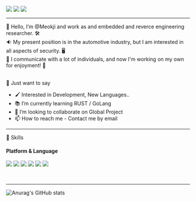 <a href="https://github.com/Meokji" target="_blank"><img src="https://img.shields.io/badge/Meokji-red?style=for-the-badge&logo=github&logoColor=181717"/></a>
<a href="https://jamesk.tistory.com" target="_blank"><img src="https://img.shields.io/badge/Blog-006666?style=for-the-badge&logo=Telegraph&logoColor=BE3939"/></a>
<a href="meokji.kim@gmail.com" target="_blank"><img src="https://img.shields.io/badge/GMAIL-informational?style=for-the-badge&logo=gmail&logoColor=EA4335"/></a>
<hr/>
👋 Hello, I’m @Meokji and work as and embedded and reverce engineering researcher. 🛠 <br>
🔉 My present position is in the automotive industry, but I am interested in all aspects of security. 🖥 <br>
👀 I communicate with a lot of individuals, and now I'm working on my own for enjoyment! 🌱 <br>
<br>

🧸 Just want to say
- 🖌 Interested in Development, New Languages.. <br>
- 📚 I’m currently learning RUST / GoLang <br>
- 💞️ I’m looking to collaborate on Global Project <br>
- 📫 How to reach me - Contact me by email
<hr/>
💪 Skills <br>
<h4>Platform & Language</h4> 
<a href="#" target="_blank"><img src="https://img.shields.io/badge/C-696969?style=plastic&logo=c&logoColor=A8B9CC"/></a>
<a href="#" target="_blank"><img src="https://img.shields.io/badge/C++-5F9EA0?style=plastic&logo=cplusplus&logoColor=00599C"/></a>
<a href="#" target="_blank"><img src="https://img.shields.io/badge/Python-483D8B?style=plastic&logo=python&logoColor=3776AB"/></a>
<a href="#" target="_blank"><img src="https://img.shields.io/badge/GoLang-B0C4DE?style=plastic&logo=Go&logoColor=00ADD8"/></a>
<a href="#" target="_blank"><img src="https://img.shields.io/badge/Rust-white?style=plastic&logo=Rust&logoColor=000000"/></a>
<a href="#" target="_blank"><img src="https://img.shields.io/badge/Flask-DB7093?style=plastic&logo=Flask&logoColor=000000"/></a>




<br><hr/>
![Anurag's GitHub stats](https://github-readme-stats.vercel.app/api?username=meokji&show_icons=true&theme=radical)

<!---
Meokji/Meokji is a ✨ special ✨ repository because its `README.md` (this file) appears on your GitHub profile.
You can click the Preview link to take a look at your changes.
--->
